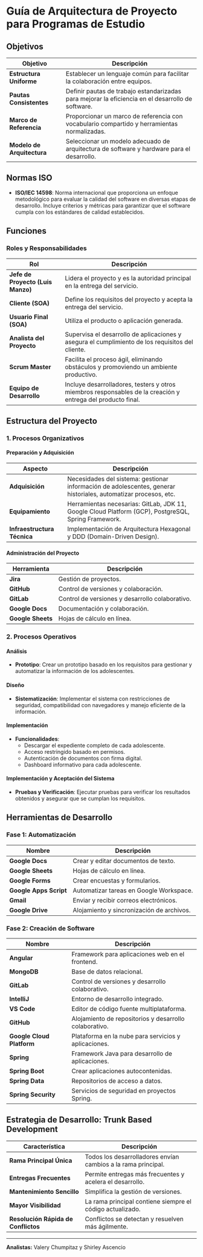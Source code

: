 # Guía de Arquitectura de Proyecto para Programas de Estudio

## Objetivos

| **Objetivo**                       | **Descripción**                                                                                      |
|------------------------------------|------------------------------------------------------------------------------------------------------|
| **Estructura Uniforme**            | Establecer un lenguaje común para facilitar la colaboración entre equipos.                           |
| **Pautas Consistentes**            | Definir pautas de trabajo estandarizadas para mejorar la eficiencia en el desarrollo de software.   |
| **Marco de Referencia**            | Proporcionar un marco de referencia con vocabulario compartido y herramientas normalizadas.          |
| **Modelo de Arquitectura**          | Seleccionar un modelo adecuado de arquitectura de software y hardware para el desarrollo.            |

## Normas ISO

- **ISO/IEC 14598**: Norma internacional que proporciona un enfoque metodológico para evaluar la calidad del software en diversas etapas de desarrollo. Incluye criterios y métricas para garantizar que el software cumpla con los estándares de calidad establecidos.

## Funciones

### Roles y Responsabilidades

| **Rol**                           | **Descripción**                                                                                     |
|-----------------------------------|-----------------------------------------------------------------------------------------------------|
| **Jefe de Proyecto (Luis Manzo)**  | Lidera el proyecto y es la autoridad principal en la entrega del servicio.                         |
| **Cliente (SOA)**                 | Define los requisitos del proyecto y acepta la entrega del servicio.                               |
| **Usuario Final (SOA)**           | Utiliza el producto o aplicación generada.                                                         |
| **Analista del Proyecto**         | Supervisa el desarrollo de aplicaciones y asegura el cumplimiento de los requisitos del cliente.    |
| **Scrum Master**                  | Facilita el proceso ágil, eliminando obstáculos y promoviendo un ambiente productivo.              |
| **Equipo de Desarrollo**          | Incluye desarrolladores, testers y otros miembros responsables de la creación y entrega del producto final. |

## Estructura del Proyecto

### 1. Procesos Organizativos

#### Preparación y Adquisición

| **Aspecto**                       | **Descripción**                                                                                  |
|----------------------------------|--------------------------------------------------------------------------------------------------|
| **Adquisición**                   | Necesidades del sistema: gestionar información de adolescentes, generar historiales, automatizar procesos, etc. |
| **Equipamiento**                 | Herramientas necesarias: GitLab, JDK 11, Google Cloud Platform (GCP), PostgreSQL, Spring Framework. |
| **Infraestructura Técnica**       | Implementación de Arquitectura Hexagonal y DDD (Domain-Driven Design).                           |

#### Administración del Proyecto

| **Herramienta**                  | **Descripción**                                      |
|----------------------------------|------------------------------------------------------|
| **Jira**                         | Gestión de proyectos.                               |
| **GitHub**                       | Control de versiones y colaboración.               |
| **GitLab**                       | Control de versiones y desarrollo colaborativo.    |
| **Google Docs**                  | Documentación y colaboración.                      |
| **Google Sheets**                | Hojas de cálculo en línea.                         |

### 2. Procesos Operativos

#### Análisis

- **Prototipo**: Crear un prototipo basado en los requisitos para gestionar y automatizar la información de los adolescentes.

#### Diseño

- **Sistematización**: Implementar el sistema con restricciones de seguridad, compatibilidad con navegadores y manejo eficiente de la información.

#### Implementación

- **Funcionalidades**:
  - Descargar el expediente completo de cada adolescente.
  - Acceso restringido basado en permisos.
  - Autenticación de documentos con firma digital.
  - Dashboard informativo para cada adolescente.

#### Implementación y Aceptación del Sistema

- **Pruebas y Verificación**: Ejecutar pruebas para verificar los resultados obtenidos y asegurar que se cumplan los requisitos.

## Herramientas de Desarrollo

### Fase 1: Automatización

| **Nombre**                      | **Descripción**                                      |
|---------------------------------|------------------------------------------------------|
| **Google Docs**                 | Crear y editar documentos de texto.                 |
| **Google Sheets**               | Hojas de cálculo en línea.                          |
| **Google Forms**                | Crear encuestas y formularios.                      |
| **Google Apps Script**          | Automatizar tareas en Google Workspace.            |
| **Gmail**                       | Enviar y recibir correos electrónicos.              |
| **Google Drive**                | Alojamiento y sincronización de archivos.           |

### Fase 2: Creación de Software

| **Nombre**                      | **Descripción**                                      |
|---------------------------------|------------------------------------------------------|
| **Angular**                     | Framework para aplicaciones web en el frontend.     |
| **MongoDB**                  | Base de datos relacional.                           |
| **GitLab**                      | Control de versiones y desarrollo colaborativo.    |
| **IntelliJ**                    | Entorno de desarrollo integrado.                   |
| **VS Code**                     | Editor de código fuente multiplataforma.            |
| **GitHub**                      | Alojamiento de repositorios y desarrollo colaborativo. |
| **Google Cloud Platform**       | Plataforma en la nube para servicios y aplicaciones. |
| **Spring**                      | Framework Java para desarrollo de aplicaciones.     |
| **Spring Boot**                 | Crear aplicaciones autocontenidas.                  |
| **Spring Data**                 | Repositorios de acceso a datos.                     |
| **Spring Security**             | Servicios de seguridad en proyectos Spring.         |

## Estrategia de Desarrollo: Trunk Based Development

| **Característica**              | **Descripción**                                        |
|---------------------------------|--------------------------------------------------------|
| **Rama Principal Única**         | Todos los desarrolladores envían cambios a la rama principal. |
| **Entregas Frecuentes**          | Permite entregas más frecuentes y acelera el desarrollo. |
| **Mantenimiento Sencillo**       | Simplifica la gestión de versiones.                   |
| **Mayor Visibilidad**           | La rama principal contiene siempre el código actualizado. |
| **Resolución Rápida de Conflictos** | Conflictos se detectan y resuelven más ágilmente.    |

---

**Analistas:** Valery Chumpitaz y Shirley Ascencio
